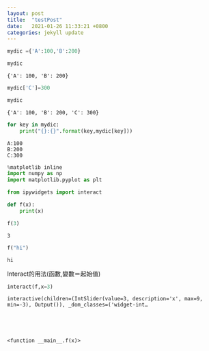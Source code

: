 ```yaml
---
layout: post
title:  "testPost"
date:   2021-01-26 11:33:21 +0800
categories: jekyll update
---
```

```python
mydic ={'A':100,'B':200}
```


```python
mydic
```




    {'A': 100, 'B': 200}




```python
mydic['C']=300
```


```python
mydic
```




    {'A': 100, 'B': 200, 'C': 300}




```python
for key in mydic:
    print("{}:{}".format(key,mydic[key]))
```

    A:100
    B:200
    C:300



```python
%matplotlib inline
import numpy as np
import matplotlib.pyplot as plt
```


```python
from ipywidgets import interact
```


```python
def f(x):
    print(x)
```


```python
f(3)
```

    3



```python
f("hi")
```

    hi


Interact的用法(函數,變數＝起始值)


```python
interact(f,x=3)
```


    interactive(children=(IntSlider(value=3, description='x', max=9, min=-3), Output()), _dom_classes=('widget-int…





    <function __main__.f(x)>


[jekyll-docs]: https://jekyllrb.com/docs/home
[jekyll-gh]:   https://github.com/jekyll/jekyll
[jekyll-talk]: https://talk.jekyllrb.com/
